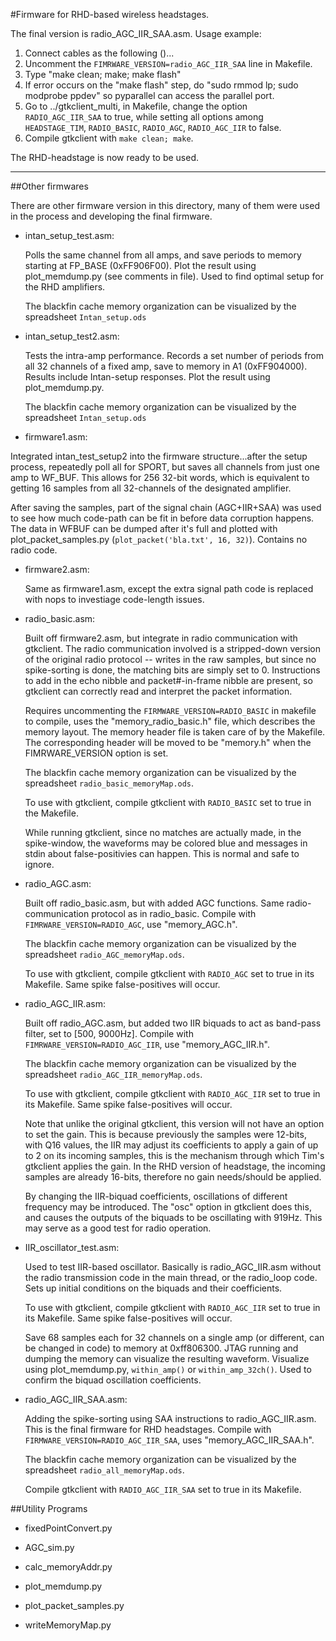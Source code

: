 #Firmware for RHD-based wireless headstages.

The final version is radio_AGC_IIR_SAA.asm. Usage example:

1. Connect cables as the following ()...
2. Uncomment the `FIMRWARE_VERSION=radio_AGC_IIR_SAA` line in Makefile.
3. Type "make clean; make; make flash"
4. If error occurs on the "make flash" step, do "sudo rmmod lp; sudo modprobe ppdev" so pyparallel
   can access the parallel port.
5. Go to ../gtkclient_multi, in Makefile, change the option `RADIO_AGC_IIR_SAA` to true, while setting
   all options among `HEADSTAGE_TIM`, `RADIO_BASIC`, `RADIO_AGC`, `RADIO_AGC_IIR` to false.
6. Compile gtkclient with `make clean; make`.

The RHD-headstage is now ready to be used.

------------------------------------------------------------
##Other firmwares

There are other firmware version in this directory, many of them were used in the process and developing
the final firmware.

* intan_setup_test.asm:  

   Polls the same channel from all amps, and save periods to memory starting at FP_BASE (0xFF906F00). Plot the result using plot_memdump.py (see comments in file). Used to find optimal setup for the RHD amplifiers.

   The blackfin cache memory organization can be visualized by the spreadsheet `Intan_setup.ods`

* intan_setup_test2.asm: 

   Tests the intra-amp performance. Records a set number of periods from all 32 channels of a fixed amp, save to memory in A1 (0xFF904000). Results include Intan-setup responses. Plot the result using plot_memdump.py.

   The blackfin cache memory organization can be visualized by the spreadsheet `Intan_setup.ods`

*   firmware1.asm:
   
   Integrated intan_test_setup2 into the firmware structure...after the setup process, repeatedly poll all for SPORT, but saves all channels from just one amp to WF_BUF. This allows for 256 32-bit words, which is equivalent to getting 16 samples from all 32-channels of the designated amplifier. 

   After saving the samples, part of the signal chain (AGC+IIR+SAA) was used to see how much code-path can be fit in before data corruption happens. The data in WFBUF can be dumped after it's full and plotted with plot_packet_samples.py (`plot_packet('bla.txt', 16, 32)`). Contains no radio code.

* firmware2.asm:

   Same as firmware1.asm, except the extra signal path code is replaced with nops to investiage code-length issues.

* radio_basic.asm:

   Built off firmware2.asm, but integrate in radio communication with gtkclient. The radio communication involved is a stripped-down version of the original radio protocol -- writes in the raw samples, but since no spike-sorting is done, the matching bits are simply set to 0. Instructions to add in the echo nibble and packet#-in-frame nibble are present, so gtkclient can correctly read and interpret the packet information. 
                 
   Requires uncommenting the `FIRMWARE_VERSION=RADIO_BASIC` in makefile to compile, uses the "memory_radio_basic.h" file, which describes the memory layout. The memory header file is taken care of by the Makefile. The corresponding header will be moved to be "memory.h" when the FIMRWARE_VERSION option is set.

   The blackfin cache memory organization can be visualized by the spreadsheet `radio_basic_memoryMap.ods`.

   To use with gtkclient, compile gtkclient with `RADIO_BASIC` set to true in the Makefile. 

   While running gtkclient, since no matches are actually made, in the spike-window, the waveforms may be colored blue and messages in stdin about false-positivies can happen. This is normal and safe to ignore.

* radio_AGC.asm:

   Built off radio_basic.asm, but with added AGC functions. Same radio-communication protocol as in radio_basic. Compile with `FIMRWARE_VERSION=RADIO_AGC`, use "memory_AGC.h". 

   The blackfin cache memory organization can be visualized by the spreadsheet `radio_AGC_memoryMap.ods`.

   To use with gtkclient, compile gtkclient with `RADIO_AGC` set to true in its Makefile. Same spike false-positives will occur.

* radio_AGC_IIR.asm:

   Built off radio_AGC.asm, but added two IIR biquads to act as band-pass filter, set to [500, 9000Hz]. Compile with `FIMRWARE_VERSION=RADIO_AGC_IIR`, use "memory_AGC_IIR.h".

   The blackfin cache memory organization can be visualized by the spreadsheet `radio_AGC_IIR_memoryMap.ods`.

   To use with gtkclient, compile gtkclient with `RADIO_AGC_IIR` set to true in its Makefile. Same spike false-positives will occur.
                   
   Note that unlike the original gtkclient, this version will not have an option to set the gain. This is because previously the samples were 12-bits, with Q16 values, the IIR may adjust its coefficients to apply a gain of up to 2 on its incoming samples, this is the mechanism through which Tim's gtkclient applies the gain. In the RHD version of headstage, the incoming samples are already 16-bits, therefore no gain needs/should be applied.
                   
   By changing the IIR-biquad coefficients, oscillations of different frequency may be introduced. The "osc" option in gtkclient does this, and causes the outputs of the biquads to be oscillating with 919Hz. This may serve as a good test for radio operation.

* IIR_oscillator_test.asm: 
   
   Used to test IIR-based oscillator. Basically is radio_AGC_IIR.asm without the radio transmission code in the main thread, or the radio_loop code. Sets up initial conditions on the biquads and their coefficients. 
                        
   To use with gtkclient, compile gtkclient with `RADIO_AGC_IIR` set to true in its Makefile. Same spike false-positives will occur.
 
   Save 68 samples each for 32 channels on a single amp (or different, can be changed in code) to memory at 0xff806300. JTAG running and dumping the memory can visualize the resulting waveform. Visualize using plot_memdump.py, `within_amp()` or `within_amp_32ch()`. Used to confirm the biquad oscillation coefficients.

* radio_AGC_IIR_SAA.asm:   

   Adding the spike-sorting using SAA instructions to radio_AGC_IIR.asm. This is the final firmware for RHD headstages. Compile with `FIRMWARE_VERSION=RADIO_AGC_IIR_SAA`, uses "memory_AGC_IIR_SAA.h". 

   The blackfin cache memory organization can be visualized by the spreadsheet `radio_all_memoryMap.ods`.

   Compile gtkclient with `RADIO_AGC_IIR_SAA` set to true in its Makefile.

##Utility Programs

* fixedPointConvert.py

* AGC_sim.py

* calc_memoryAddr.py

* plot_memdump.py

* plot_packet_samples.py

* writeMemoryMap.py